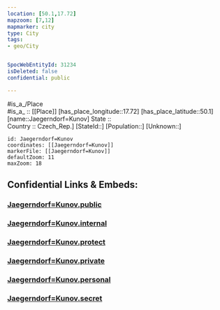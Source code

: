 ```yaml
---
location: [50.1,17.72] 
mapzoom: [7,12] 
mapmarker: city 
type: City
tags:
- geo/City


SpocWebEntityId: 31234
isDeleted: false
confidential: public

---
```

#is_a_/Place  
#is_a_ :: [[Place]] 
[has_place_longitude::17.72] 
[has_place_latitude::50.1] 
[name::Jaegerndorf=Kunov] 
State ::  
Country :: Czech_Rep.] 
[StateId::] 
[Population::] 
[Unknown::] 


```leaflet
id: Jaegerndorf=Kunov
coordinates: [[Jaegerndorf=Kunov]] 
markerFile: [[Jaegerndorf=Kunov]] 
defaultZoom: 11 
maxZoom: 18
```


## Confidential Links & Embeds: 

### [Jaegerndorf=Kunov.public](/_public/\Earth\Continent\Europe\Europe~East\Poland\Provinces~Poland\Opole\CityJaegerndorf=Kunov.public.md) 

### [Jaegerndorf=Kunov.internal](/_internal/\Earth\Continent\Europe\Europe~East\Poland\Provinces~Poland\Opole\CityJaegerndorf=Kunov.internal.md) 

### [Jaegerndorf=Kunov.protect](/_protect/\Earth\Continent\Europe\Europe~East\Poland\Provinces~Poland\Opole\CityJaegerndorf=Kunov.protect.md) 

### [Jaegerndorf=Kunov.private](/_private/\Earth\Continent\Europe\Europe~East\Poland\Provinces~Poland\Opole\CityJaegerndorf=Kunov.private.md) 

### [Jaegerndorf=Kunov.personal](/_personal/\Earth\Continent\Europe\Europe~East\Poland\Provinces~Poland\Opole\CityJaegerndorf=Kunov.personal.md) 

### [Jaegerndorf=Kunov.secret](/_secret/\Earth\Continent\Europe\Europe~East\Poland\Provinces~Poland\Opole\CityJaegerndorf=Kunov.secret.md)

